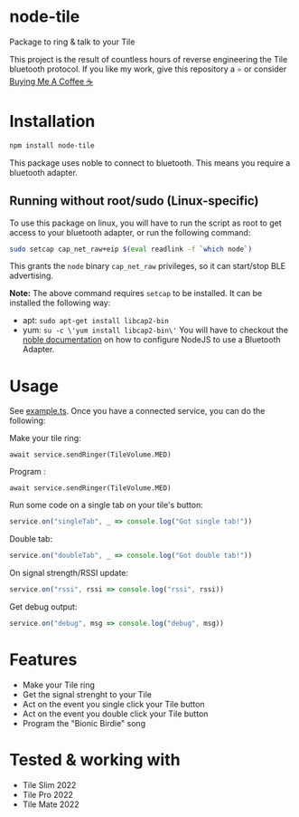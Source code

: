 # node-tile
Package to ring & talk to your Tile

This project is the result of countless hours of reverse engineering the Tile bluetooth protocol.
If you like my work, give this repository a `⭐` or consider [Buying Me A Coffee ☕](https://www.buymeacoffee.com/lesleydk)

# Installation
```bash
npm install node-tile
```

This package uses noble to connect to bluetooth.
This means you require a bluetooth adapter.

## Running without root/sudo (Linux-specific)
To use this package on linux, you will have to run the script as root to get access to your bluetooth adapter, or run the following command:

```sh
sudo setcap cap_net_raw+eip $(eval readlink -f `which node`)
```

This grants the `node` binary `cap_net_raw` privileges, so it can start/stop BLE advertising.

__Note:__ The above command requires `setcap` to be installed.
It can be installed the following way:

 * apt: `sudo apt-get install libcap2-bin`
 * yum: `su -c \'yum install libcap2-bin\'`
You will have to checkout the [noble documentation](https://github.com/noble/noble#running-on-linux) on how to configure NodeJS to use a Bluetooth Adapter.

# Usage
See [example.ts](example.ts).
Once you have a connected service, you can do the following:

Make your tile ring:
```
await service.sendRinger(TileVolume.MED)
```

Program :
```
await service.sendRinger(TileVolume.MED)
```

Run some code on a single tab on your tile's button:
```js
service.on("singleTab", _ => console.log("Got single tab!"))
```

Double tab:
```js
service.on("doubleTab", _ => console.log("Got double tab!"))
```

On signal strength/RSSI update:
```js
service.on("rssi", rssi => console.log("rssi", rssi))
```

Get debug output:
```js
service.on("debug", msg => console.log("debug", msg))
```


# Features
- Make your Tile ring
- Get the signal strenght to your Tile
- Act on the event you single click your Tile button
- Act on the event you double click your Tile button
- Program the "Bionic Birdie" song

# Tested & working with
- Tile Slim 2022
- Tile Pro 2022
- Tile Mate 2022